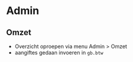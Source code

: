 # Admin

## Omzet

- Overzicht oproepen via menu Admin > Omzet
- aangiftes gedaan invoeren in `gb.btw`
